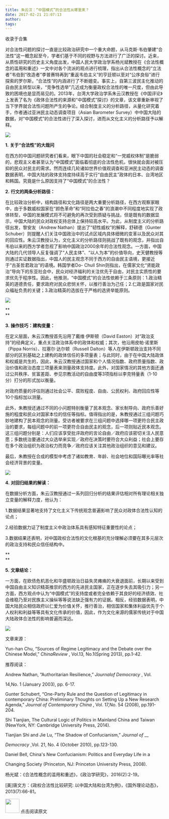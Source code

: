 ```yaml
---
title: 朱云汉：“中国模式”的合法性从哪里来？
date: 2017-02-21 21:07:13
author: 
tags: 
---
```



收录于合集

对合法性问题的探讨一直是比较政治研究中一个重大命题，从马克斯·韦伯肇建“合法性”这一概念起至今，学者们基于不同的视野与方法进行了广泛的探讨。近来，从质性研究的历史主义角度出发，中国人民大学政治学系杨光斌教授在《合法性概念的滥用和重述》一文中对各个流派的观点进行梳理，指出从合法性概念的“立法者”韦伯到“改造者”李普赛特再到“重返韦伯主义”的亨廷顿以至对“公序良俗”进行探索的罗尔斯，“合法性”的内涵进行了不断嬗变。事实上，自第三波民主化推动的自由民主转型以来，“竞争性选举”几近成为衡量政权合法性的唯一尺度，但由此导致的困境也是显而易见的。2013年，台湾大学政治学系朱云汉教授在《中国评论》上发表了名为《政体合法性的来源和“中国模式”探讨》的文章，该文章重新审视了当下学界就合法性问题所产生的争论。结合制度主义的分析路径，从量化研究着手，作者通过亚洲民主动态调查项目（Asian
Barometer Survey）中中国大陆的数据，对“中国模式”的合法性进行了深入探讨，进而从文化主义的分析路径予以解释。

![](/images/684/2.jpeg)

  

**1.** **关于“合法性”的大哉问**

在西方的中国问题研究者们看来，眼下中国的社会稳定和“一党威权体制”是脆弱的，悲观主义者甚至认为“中国模式”面临着彻底的合法性危机，很快就会面对被压抑的民众对民主的需求。然而连续几轮诸如世界价值观调查和亚洲民主动态的调查数据表明，中国大陆的政体支持度持续高于实行“自由民主”政体的日本、台湾地区和韩国。究竟是什么原因支持了“中国模式”的合法性？

**2.** **行文的两条分析路径：**

在比较政治分析中，结构路径和文化路径是两大重要分析路径，在西方观察家眼中，由于多数威权国家在“颜色革命”和“阿拉伯之春”的浪潮中不同程度地实现了政体转型，中国的发展模式将不可避免的再次受到质疑与挑战，但是既有的数据显示，中国大陆的民众对政权支持总体上保持较高水平。为此，从制度主义的分析路径出发，黎安友（Andrew
Nathan）提出了“韧性威权”的解释，舒耕德（Gunter
Schuber）则提醒人们关注中国政治中的试点区域内具体细微的变革以及民众对其的回应性。朱云汉教授认为，文化主义的分析路径则挑战了既有的观念，并指出自韦伯以来的西方学者忽视了影响中国政治2000余年的合法性观念。一方面，中国大陆的几代领导人反复强调了“人民主体”、“以人为本”的价值导向，史天健教授等则通过实证数据指出，中国人的民主观念不同于西方的自由民主语境，更接近于“古圣哲君政治”的语境。韩国学者Do-
Chull
Shin则指出，在儒家文化“贤能政治”导向下的东亚社会中，民众对经济福利的关注优先于自由，对民主实质性的要求优先于程序性。因此，他推测，“中国模式”的合法性依赖于三条原则：1.政治精英的道德责任，要求政府对民众悲悯关怀，以推行善治为己任；2.仁政是国家对民众福祉负责的关键；3.政治精英的选拔在于严格的选贤举能原则。

![](/images/684/3.jpeg)

 **  
**

 **3.** **操作技巧：建构变量：**

在定义层面，朱云汉教授首先沿用了戴维·伊斯顿（David
Easton）对“政治支持”的经典定义，重点关注政治体系中的政体和权威；其次，他沿用皮帕·诺里斯（Pippa Norris）、拉塞尔·达尔顿（Russell
Dalton）等人在伊斯顿政治支持不同部分的区别基础之上建构的政体信任的多项量表；与此同时，由于在中国大陆政体和权威是共生的，因此，朱云汉教授通过国家和个人情况指数、政府质量指数、政治价值和政治态度三项量表来测量政体支持度。此外，对国家情况的其他方面还通过公共秩序、贫富差距、参见宗教活动的自由度等3项指标以李克特量表（1-10分）打分的形式加以衡量。

对政府质量的评估则通过社会公平、腐败程度、自由、公民权利、政府回应性等10个指标加以测量。

此外，朱教授还通过不同的小问题特别衡量了民本观念、家长制导向、政府乐善好施的程度和民众对国家本位的信任等指标。值得指出的是，朱教授通过三组问题巧妙地建构了民本观念的测量。受访者被要求在三组问题中选择哪一项更符合民主政治的要求，每组问题中的前一项更符合自由民主的观念，后一项则贴近民本观念。这三组问题分别是：人们应该享受批评政府的言论自由／政府应该密切关注人民意愿；多数统治要通过大众选举来实现／政府在决策时要符合大众利益；社会上要存在多个政治组织为政治权力而竞争／政府应该关注其他政治组织的意见和建议。

最后，朱教授在合成的模型中考虑了诸如教育、年龄、社会地位和国际曝光率等社会经济背景的变量。

![](/images/684/4.jpeg)

  

**4.** **对回归结果的解读：**

在数据分析方面，朱云汉教授通过一系列回归分析的结果评估相对所有理论相关独立变量的解释力度，他认为：

1.数据结果显著地支持了文化主义下传统观念普遍影响了民众对政体合法性认知的论点；

2.经验数据力证了制度主义中政治体系具有感知特征重要性的论点；

3.数据结果还表明，对中国政权合法性的文化根基的充分理解必须要在其多元层次的政治支持和民众信任结构中。

 **  
**

 **5.** **文章结论：**

一方面，在欧债危机恶化和华盛顿政治日益失灵瘫痪的大衰退面前，长期以来受到中国自由主义知识精英推崇的西方的先进民主国家，正在逐步失去其吸引力；另一方面，西方观点中认为“中国模式”的支持度或者完全依赖于其良好的经济绩效、社会维稳乃至对民族主义操纵等等说法缺乏强有力的证据。相反，经验数据表明，中国大陆民众相信政府以仁爱为价值关怀，推行善治，相信国家和集体利益优先于个人权利和利益等等具有文化传承的价值，因此，作为文化来源的儒家传统对于中国大陆政体合法性的影响普遍而深远。

  

![](/images/684/5.gif)

文章来源：

Yun-han Chu, “Sources of Regime Legitimacy and the Debate over the Chinese
Model,” _ChinaReview_ , Vol.13, No.1(Spring 2013), pp.1-42.

  

推荐阅读：

Andrew Nathan, “Authoritarian Resilience,” _Journalof Democracy_ , Vol.

14,No. 1 (January 2003), pp. 6-17.

Gunter Schubert, “One-Party Rule and the Question of Legitimacy in
contemporary China: Preliminary Thoughts on Setting Up a New Research Agenda,”
_Journal of Contemporary China_ , Vol. 17,No. 54 (2008), pp.191-204.

Shi Tianjian, The Cultural Logic of Politics in Mainland China and Taiwan
(NewYork, NY: Cambridge University Press, 2014).

Tianjian Shi and Jie Lu, “The Shadow of Confucianism,” _Journal_ _of_ __

 _Democracy_ ,Vol. 21, No. 4 (October 2010), pp.123-130.

Daniel Bell, China's New Confucianism: Politics and Everyday Life in a

Changing Society (Princeton, NJ: Princeton University Press, 2008).

杨光斌：《合法性概念的滥用和重述》，《政治学研究》，2016(2):2-19。

[美]唐文方：《政权合法性比较研究: 以中国大陆和台湾为例》，《国外理论动态》，2013(7):66-81。

  

<img src='/images/684/6.gif' width='45' height='' /> 点击阅读原文

